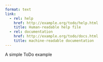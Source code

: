 ```yaml
---
format: text
link:
  - rel: help
    href: http://example.org/todo/help.html
    title: Human-readable help file
  - rel: documentation
    href: http://example.org/todo/docs.html
    title: machine-readable documentation
---
```


A simple ToDo example

